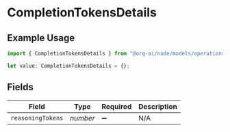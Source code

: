 # CompletionTokensDetails

## Example Usage

```typescript
import { CompletionTokensDetails } from "@orq-ai/node/models/operations";

let value: CompletionTokensDetails = {};
```

## Fields

| Field              | Type               | Required           | Description        |
| ------------------ | ------------------ | ------------------ | ------------------ |
| `reasoningTokens`  | *number*           | :heavy_minus_sign: | N/A                |